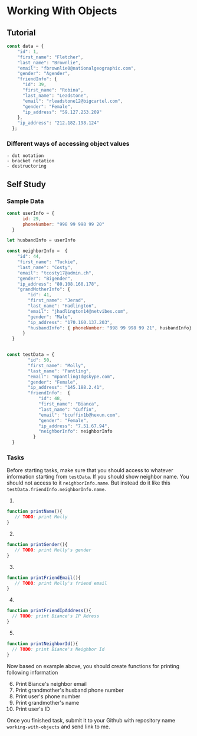 # Working With Objects
## Tutorial

```js
const data = {
    "id": 1,
    "first_name": "Fletcher",
    "last_name": "Brownlie",
    "email": "fbrownlie0@nationalgeographic.com",
    "gender": "Agender",
    "friendInfo": {
      "id": 39,
      "first_name": "Robina",
      "last_name": "Leadstone",
      "email": "rleadstone12@bigcartel.com",
      "gender": "Female",
      "ip_address": "59.127.253.209"
    },
    "ip_address": "212.182.198.124"
  };
```

###  Different ways of accessing object values 
    - dot notation
    - bracket notation
    - destructoring

## Self Study

### Sample Data
```js
const userInfo = {
      id: 29,
      phoneNumber: "998 99 998 99 20"
  } 

let husbandInfo = userInfo

const neighborInfo =  {
    "id": 44,
    "first_name": "Tuckie",
    "last_name": "Costy",
    "email": "tcosty17@admin.ch",
    "gender": "Bigender",
    "ip_address": "80.108.160.178",
    "grandMotherInfo": {
        "id": 41,
        "first_name": "Jerad",
        "last_name": "Hadlington",
        "email": "jhadlington14@netvibes.com",
        "gender": "Male",
        "ip_address": "170.160.137.203",
        "husbandInfo": { phoneNumber: "998 99 998 99 21", husbandInfo}
      }
  }


const testData = {
        "id": 50,
        "first_name": "Molly",
        "last_name": "Pantling",
        "email": "mpantling1d@skype.com",
        "gender": "Female",
        "ip_address": "145.188.2.41",
        "friendInfo":  {
            "id": 48,
            "first_name": "Bianca",
            "last_name": "Cuffin",
            "email": "bcuffin1b@hexun.com",
            "gender": "Female",
            "ip_address": "7.51.67.94",
            "neighborInfo": neighborInfo
          }
  }
```



### Tasks

Before starting tasks, make sure that you should access to whatever information starting from `testData`. If you should show neighbor name. You should not access to it `neighborInfo.name`. But instead do it like this `testData.friendInfo.neighborInfo.name`.

1) 
```js
function printName(){
   // TODO: print Molly
}
```

2)
```js
function printGender(){
   // TODO: print Molly's gender
}
```

3)

```js
function printFriendEmail(){
   // TODO: print Molly's friend email
}
```

4)

```js
function printFriendIpAddress(){
  // TODO: print Biance's IP Adress
}
```

5)

```js
function printNeighborId(){
  // TODO: print Biance's Neighbor Id
}
```

Now based on example above, you should create functions for printing following information

6) Print Biance's neighbor email
7) Print grandmother's husband phone number
8) Print user's phone number
9) Print grandmother's name
10) Print user's ID

Once you finished task, submit it to your Github with repository name `working-with-objects` and send link to me.
